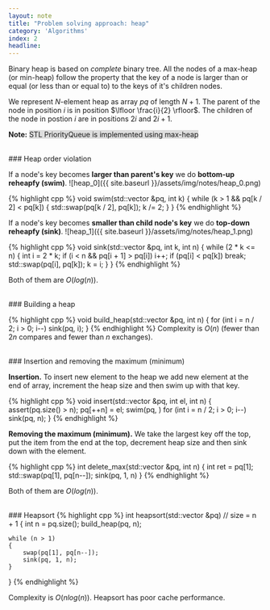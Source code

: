```yaml
---
layout: note
title: "Problem solving approach: heap"
category: 'Algorithms'
index: 2
headline: 
---
```


Binary heap is based on _complete_ binary tree. All the nodes of a max-heap (or min-heap) follow the property
that the key of a node is larger than or equal (or less than or equal to) to the keys of it's children nodes.

We represent $N$-element heap as array $pq$ of length $N+1$. The parent of the node in position
$i$ is in position $\lfloor \frac{i}{2} \rfloor$. The children of the node in postion $i$ are in positions
$2i$ and $2i + 1$.

__Note:__ <span style="background-color:#ddd">STL PriorityQueue is implemented using max-heap</span>

<br>
### Heap order violation

If a node's key becomes **larger than parent's key** we do **bottom-up reheapfy (swim)**.
![heap_0]({{ site.baseurl }}/assets/img/notes/heap_0.png)

{% highlight cpp %}
void swim(std::vector<int> &pq, int k)
{
        while (k > 1 && pq[k / 2] < pq[k])
        {
                std::swap(pq[k / 2], pq[k]);
                k /= 2;
        }
}
{% endhighlight %}

If a node's key becomes **smaller than child node's key** we do **top-down reheapfy (sink)**.
![heap_1]({{ site.baseurl }}/assets/img/notes/heap_1.png)

{% highlight cpp %}
void sink(std::vector<int> &pq, int k, int n)
{
        while (2 * k  <= n)
        {
                int i = 2 * k;
                if (i < n && pq[i + 1] > pq[i])
                        i++;
                if (pq[i] < pq[k])
                        break;
                std::swap(pq[i], pq[k]);
                k = i;
        }
}
{% endhighlight %}

Both of them are $O(log(n))$.

<br>
### Building a heap


{% highlight cpp %}
void build_heap(std::vector<int> &pq, int n)
{
    for (int i = n / 2; i > 0; i--)
        sink(pq, i);
}
{% endhighlight %}
Complexity is $O(n)$ (fewer than $2n$ compares and fewer than $n$ exchanges).

<br>
### Insertion and removing the maximum (minimum)

__Insertion.__ To insert new element to the heap we add new element at the end of array, increment the heap size and
then swim up with that key.

{% highlight cpp %}
void insert(std::vector<int> &pq, int el, int n)
{
    assert(pq.size() > n);
    pq[++n] = el;
    swim(pq, ) for (int i = n / 2; i > 0; i--)
        sink(pq, n);
}
{% endhighlight %}

__Removing the maximum (minimum).__
We take the largest key off the top, put the item from the end at the top, decrement heap size and 
then sink down with the element.

{% highlight cpp %}
int delete_max(std::vector<int> &pq, int n)
{
    int ret = pq[1];
    std::swap(pq[1], pq[n--]);
    sink(pq, 1, n)
}
{% endhighlight %}

Both of them are $O(log(n))$.

<br>
### Heapsort
{% highlight cpp %}
int heapsort(std::vector<int> &pq) // size = n + 1
{
    int n = pq.size();
    build_heap(pq, n);

    while (n > 1)
    {
        swap(pq[1], pq[n--]);
        sink(pq, 1, n);
    }
}
{% endhighlight %}

Complexity is $O(n log(n))$. Heapsort has poor cache performance.


